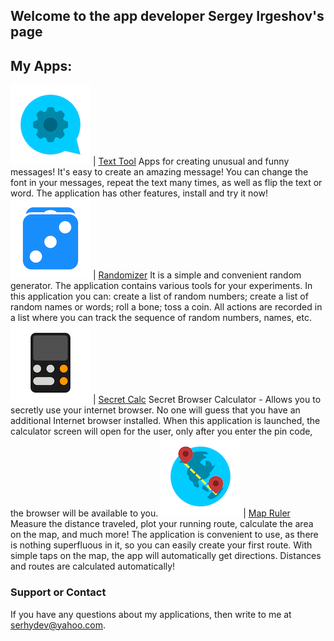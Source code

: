 ## Welcome to the app developer Sergey Irgeshov's page


## My Apps:

![Text Tool](/icon1.png) | [Text Tool](http://apple.co/3iuJw0O) Apps for creating unusual and funny messages! It's easy to create an amazing message! You can change the font in your messages, repeat the text many times, as well as flip the text or word. The application has other features, install and try it now!
![Randomizer](/icon2.png) | [Randomizer](https://apple.co/39OUSbT) It is a simple and convenient random generator. The application contains various tools for your experiments. In this application you can: create a list of random numbers; create a list of random names or words; roll a bone; toss a coin. All actions are recorded in a list where you can track the sequence of random numbers, names, etc.
![Secret Calc](/icon3.png) | [Secret Calc](https://apple.co/2LHIuTh) Secret Browser Calculator - Allows you to secretly use your internet browser. No one will guess that you have an additional Internet browser installed. When this application is launched, the calculator screen will open for the user, only after you enter the pin code, the browser will be available to you.
![Map Ruler](/icon4.png) | [Map Ruler](http://apple.co/3cbhYMX) Measure the distance traveled, plot your running route, calculate the area on the map, and much more! The application is convenient to use, as there is nothing superfluous in it, so you can easily create your first route. With simple taps on the map, the app will automatically get directions. Distances and routes are calculated automatically!


### Support or Contact

If you have any questions about my applications, then write to me at serhydev@yahoo.com.
